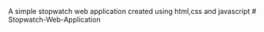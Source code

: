 A simple stopwatch web application created using html,css and javascript # Stopwatch-Web-Application
